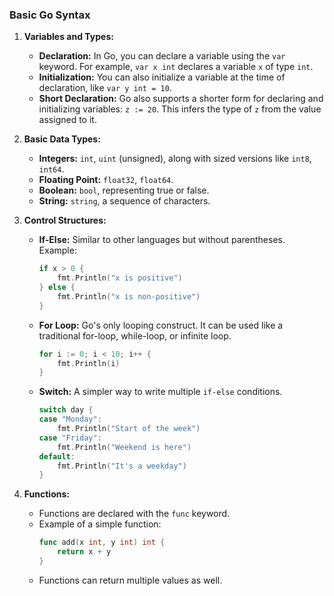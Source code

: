 ### Basic Go Syntax

1. **Variables and Types:**
   - **Declaration:** In Go, you can declare a variable using the `var` keyword. For example, `var x int` declares a variable `x` of type `int`.
   - **Initialization:** You can also initialize a variable at the time of declaration, like `var y int = 10`.
   - **Short Declaration:** Go also supports a shorter form for declaring and initializing variables: `z := 20`. This infers the type of `z` from the value assigned to it.

2. **Basic Data Types:**
   - **Integers:** `int`, `uint` (unsigned), along with sized versions like `int8`, `int64`.
   - **Floating Point:** `float32`, `float64`.
   - **Boolean:** `bool`, representing true or false.
   - **String:** `string`, a sequence of characters.

3. **Control Structures:**
   - **If-Else:** Similar to other languages but without parentheses. Example:
     ```go
     if x > 0 {
         fmt.Println("x is positive")
     } else {
         fmt.Println("x is non-positive")
     }
     ```
   - **For Loop:** Go's only looping construct. It can be used like a traditional for-loop, while-loop, or infinite loop.
     ```go
     for i := 0; i < 10; i++ {
         fmt.Println(i)
     }
     ```
   - **Switch:** A simpler way to write multiple `if-else` conditions.
     ```go
     switch day {
     case "Monday":
         fmt.Println("Start of the week")
     case "Friday":
         fmt.Println("Weekend is here")
     default:
         fmt.Println("It's a weekday")
     }
     ```

4. **Functions:**
   - Functions are declared with the `func` keyword.
   - Example of a simple function:
     ```go
     func add(x int, y int) int {
         return x + y
     }
     ```
   - Functions can return multiple values as well.
